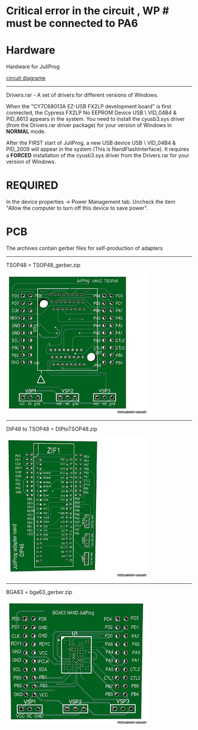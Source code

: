 # Critical error in the circuit , WP # must be connected to PA6

# Hardware
Hardware for JuliProg

[circuit diagrame](https://github.com/JuliProg/Hardware/wiki/Circuit-diagram)

***
Drivers.rar - A set of drivers for different versions of Windows.

When the "CY7C68013A EZ-USB FX2LP development board" is first connected, the Cypress FX2LP No EEPROM Device USB \ VID_04B4 & PID_8613 appears in the system. You need to install the cyusb3.sys driver (from the Drivers.rar driver package) for your version of Windows in **NORMAL** mode.

After the FIRST start of JuliProg, a new USB device USB \ VID_04B4 & PID_2009 will appear in the system (This is NandFlashInterface). It requires a **FORCED** installation of the cyusb3.sys driver from the Drivers.rar for your version of Windows.

# **REQUIRED** 

In the device properties -> Power Management tab. Uncheck the item
"Allow the computer to turn off this device to save power".


# PCB


The archives contain gerber files for self-production of adapters

---

TSOP48 = TSOP48_gerber.zip

![TSOP48 = TSOP48_gerber.zip](https://raw.githubusercontent.com/JuliProg/Wiki/master/img/TSOP48small.jpg)

---

DIP48 to TSOP48 = DIPtoTSOP48.zip

![DIP48 to TSOP48 = DIPtoTSOP48.zip](https://raw.githubusercontent.com/JuliProg/Wiki/master/img/DIPtoTSOP48small.jpg)

---

BGA63 = bga63_gerber.zip

![BGA63](https://raw.githubusercontent.com/JuliProg/Wiki/master/img/BGAsmall.jpg)

